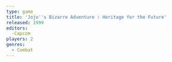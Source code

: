```yaml
---
type: game
title: 'Jojo''s Bizarre Adventure : Heritage for the Future'
released: 1999
editors: 
  -Capcom
players: 2
genres:
  - Combat
---
```

